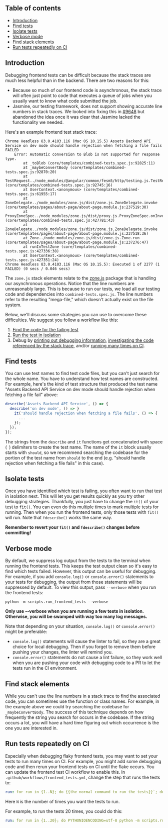 ## Table of contents

* [Introduction](#introduction)
* [Find tests](#find-tests)
* [Isolate tests](#isolate-tests)
* [Verbose mode](#verbose-mode)
* [Find stack elements](#find-stack-elements)
* [Run tests repeatedly on CI](#run-tests-repeatedly-on-ci)

## Introduction

Debugging frontend tests can be difficult because the stack traces are much less helpful than in the backend. There are two reasons for this:

* Because so much of our frontend code is asynchronous, the stack trace will often just point to code that executes a queue of jobs when you usually want to know what code submitted the job.
* Jasmine, our testing framework, does not support showing accurate line numbers in stack traces. We looked into fixing this in [#9648](https://github.com/oppia/oppia/issues/9648) but abandoned the idea once it was clear that Jasmine lacked the functionality we needed.

Here's an example frontend test stack trace:

```text
Chrome Headless 83.0.4103.116 (Mac OS 10.15.5) Assets Backend API Service on dev mode should handle rejection when fetching a file fails FAILED
	Error: Automatic conversion to Blob is not supported for response type.
	    at _toBlob (core/templates/combined-tests.spec.js:92825:11)
	    at _maybeConvertBody (core/templates/combined-tests.spec.js:92870:20)
	    at TestRequest../node_modules/@angular/common/fesm5/http/testing.js.TestRequest.flush (core/templates/combined-tests.spec.js:92745:16)
	    at UserContext.<anonymous> (core/templates/combined-tests.spec.js:61955:17)
	    at ZoneDelegate../node_modules/zone.js/dist/zone.js.ZoneDelegate.invoke (core/templates/pages/about-page/about-page.module.js:237519:30)
	    at ProxyZoneSpec../node_modules/zone.js/dist/proxy.js.ProxyZoneSpec.onInvoke (core/templates/combined-tests.spec.js:427781:43)
	    at ZoneDelegate../node_modules/zone.js/dist/zone.js.ZoneDelegate.invoke (core/templates/pages/about-page/about-page.module.js:237518:36)
	    at Zone../node_modules/zone.js/dist/zone.js.Zone.run (core/templates/pages/about-page/about-page.module.js:237276:47)
	    at runInTestZone (core/templates/combined-tests.spec.js:427336:38)
	    at UserContext.<anonymous> (core/templates/combined-tests.spec.js:427351:24)
Chrome Headless 83.0.4103.116 (Mac OS 10.15.5): Executed 1 of 2277 (1 FAILED) (0 secs / 0.046 secs)
```

The `zone.js` stack elements relate to the [zone.js](https://github.com/angular/angular/tree/master/packages/zone.js) package that is handling our asynchronous operations. Notice that the line numbers are unreasonably large. This is because to run our tests, we load all our testing code and dependencies into `combined-tests.spec.js`. The line numbers refer to the resulting "mega-file," which doesn't actually exist on the file system.

Below, we'll discuss some strategies you can use to overcome these difficulties. We suggest you follow a workflow like this:

1. [Find the code for the failing test](#find-tests)
2. [Run the test in isolation](#isolate-tests)
3. Debug by [printing out debugging information](#verbose-mode), [investigating the code referenced by the stack trace](#find-stack-elements), and/or [running many times on CI](#run-tests-repeatedly-on-ci).

## Find tests

You can use test names to find test code files, but you can't just search for the whole name. You have to understand how test names are constructed. For example, here's the kind of test structure that produced the test name "Assets Backend API Service on dev mode should handle rejection when fetching a file fail" above:

```js
describe('Assets Backend API Service', () => {
  describe('on dev mode', () => }
    it('should handle rejection when fetching a file fails', () => {
      ...
    });
  });
});
```

The strings from the `describe` and `it` functions get concatenated with space (` `) delimiters to create the test name. The name of the `it` block usually starts with `should`, so we recommend searching the codebase for the portion of the test name from `should` to the end (e.g. "should handle rejection when fetching a file fails" in this case).

## Isolate tests

Once you have identified which test is failing, you often want to run that test in isolation next. This will let you get results quickly as you try other debugging strategies. Thankfully, you just have to change the `it()` of your test to `fit()`. You can even do this multiple times to mark multiple tests for running. Then when you run the frontend tests, only those tests with `fit()` will run. Note that `fdescribe()` works the same way.

**Remember to revert your `fit()` and `fdescribe()` changes before committing!**

## Verbose mode

By default, we suppress log output from the tests to the terminal when running the frontend tests. This keeps the test output clean so it's easy to find which tests failed. However, this output can be useful for debugging. For example, if you add `console.log()` or `console.error()` statements to your tests for debugging, the output from those statements will be suppressed by default. To view this output, pass `--verbose` when you run the frontend tests:

```console
python -m scripts.run_frontend_tests --verbose
```

**Only use --verbose when you are running a few tests in isolation. Otherwise, you will be swamped with way too many log messages.**

Note that depending on your situation, `console.log()` or `console.error()` might be preferable:

* `console.log()` statements will cause the linter to fail, so they are a great choice for local debugging. Then if you forget to remove them before pushing your changes, the linter will remind you.
* `console.error()` statements do not cause a lint failure, so they work well when you are pushing your code with debugging code to a PR to let the tests run in the CI environment.

## Find stack elements

While you can't use the line numbers in a stack trace to find the associated code, you can sometimes use the function or class names. For example, in the example above we could try searching the codebase for `_maybeConvertBody`. The success of this technique depends on how frequently the string you search for occurs in the codebase. If the string occurs a lot, you will have a hard time figuring out which occurrence is the one you are interested in.

## Run tests repeatedly on CI

Especially when debugging flaky frontend tests, you may want to set your tests to run many times on CI. For example, you might add some debugging code and then rerun your frontend tests on CI until the flake occurs. You can update the frontend test CI workflow to enable this. In `.github/workflows/frontend_tests.yml`, change the step that runs the tests to:

```yaml
run: for run in {1..N}; do {{the normal command to run the tests}}`; done
```

Here `N` is the number of times you want the tests to run.

For example, to run the tests 20 times, you could do this:

```yaml
run: for run in {1..20}; do PYTHONIOENCODING=utf-8 python -m scripts.run_frontend_tests --run_minified_tests --skip_install --check_coverage; done
```
